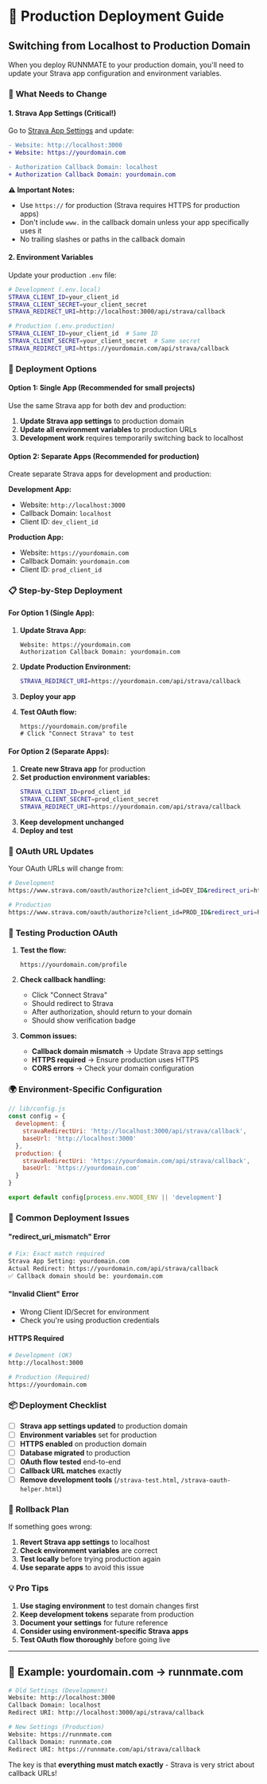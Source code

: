 # 🚀 Production Deployment Guide

## Switching from Localhost to Production Domain

When you deploy RUNNMATE to your production domain, you'll need to update your Strava app configuration and environment variables.

### 🔧 **What Needs to Change**

#### 1. **Strava App Settings** (Critical!)

Go to [Strava App Settings](https://www.strava.com/settings/api) and update:

```diff
- Website: http://localhost:3000
+ Website: https://yourdomain.com

- Authorization Callback Domain: localhost  
+ Authorization Callback Domain: yourdomain.com
```

**⚠️ Important Notes:**
- Use `https://` for production (Strava requires HTTPS for production apps)
- Don't include `www.` in the callback domain unless your app specifically uses it
- No trailing slashes or paths in the callback domain

#### 2. **Environment Variables**

Update your production `.env` file:

```bash
# Development (.env.local)
STRAVA_CLIENT_ID=your_client_id
STRAVA_CLIENT_SECRET=your_client_secret  
STRAVA_REDIRECT_URI=http://localhost:3000/api/strava/callback

# Production (.env.production)
STRAVA_CLIENT_ID=your_client_id  # Same ID
STRAVA_CLIENT_SECRET=your_client_secret  # Same secret
STRAVA_REDIRECT_URI=https://yourdomain.com/api/strava/callback
```

### 🔄 **Deployment Options**

#### **Option 1: Single App (Recommended for small projects)**
Use the same Strava app for both dev and production:

1. **Update Strava app settings** to production domain
2. **Update all environment variables** to production URLs
3. **Development work** requires temporarily switching back to localhost

#### **Option 2: Separate Apps (Recommended for production)**
Create separate Strava apps for development and production:

**Development App:**
- Website: `http://localhost:3000`
- Callback Domain: `localhost`
- Client ID: `dev_client_id`

**Production App:**
- Website: `https://yourdomain.com`
- Callback Domain: `yourdomain.com`  
- Client ID: `prod_client_id`

### 📋 **Step-by-Step Deployment**

#### **For Option 1 (Single App):**

1. **Update Strava App:**
   ```
   Website: https://yourdomain.com
   Authorization Callback Domain: yourdomain.com
   ```

2. **Update Production Environment:**
   ```bash
   STRAVA_REDIRECT_URI=https://yourdomain.com/api/strava/callback
   ```

3. **Deploy your app**

4. **Test OAuth flow:**
   ```
   https://yourdomain.com/profile
   # Click "Connect Strava" to test
   ```

#### **For Option 2 (Separate Apps):**

1. **Create new Strava app** for production
2. **Set production environment variables:**
   ```bash
   STRAVA_CLIENT_ID=prod_client_id
   STRAVA_CLIENT_SECRET=prod_client_secret
   STRAVA_REDIRECT_URI=https://yourdomain.com/api/strava/callback
   ```
3. **Keep development unchanged**
4. **Deploy and test**

### 🔐 **OAuth URL Updates**

Your OAuth URLs will change from:
```bash
# Development
https://www.strava.com/oauth/authorize?client_id=DEV_ID&redirect_uri=http://localhost:3000/api/strava/callback&scope=read,activity:read

# Production  
https://www.strava.com/oauth/authorize?client_id=PROD_ID&redirect_uri=https://yourdomain.com/api/strava/callback&scope=read,activity:read
```

### 🧪 **Testing Production OAuth**

1. **Test the flow:**
   ```
   https://yourdomain.com/profile
   ```

2. **Check callback handling:**
   - Click "Connect Strava"
   - Should redirect to Strava
   - After authorization, should return to your domain
   - Should show verification badge

3. **Common issues:**
   - **Callback domain mismatch** → Update Strava app settings
   - **HTTPS required** → Ensure production uses HTTPS
   - **CORS errors** → Check your domain configuration

### 🌍 **Environment-Specific Configuration**

```javascript
// lib/config.js
const config = {
  development: {
    stravaRedirectUri: 'http://localhost:3000/api/strava/callback',
    baseUrl: 'http://localhost:3000'
  },
  production: {
    stravaRedirectUri: 'https://yourdomain.com/api/strava/callback', 
    baseUrl: 'https://yourdomain.com'
  }
}

export default config[process.env.NODE_ENV || 'development']
```

### 🚨 **Common Deployment Issues**

#### **"redirect_uri_mismatch" Error**
```bash
# Fix: Exact match required
Strava App Setting: yourdomain.com
Actual Redirect: https://yourdomain.com/api/strava/callback
✅ Callback domain should be: yourdomain.com
```

#### **"Invalid Client" Error**
- Wrong Client ID/Secret for environment
- Check you're using production credentials

#### **HTTPS Required**
```bash
# Development (OK)
http://localhost:3000

# Production (Required)  
https://yourdomain.com
```

### 📦 **Deployment Checklist**

- [ ] **Strava app settings updated** to production domain
- [ ] **Environment variables** set for production
- [ ] **HTTPS enabled** on production domain
- [ ] **Database migrated** to production
- [ ] **OAuth flow tested** end-to-end
- [ ] **Callback URL matches** exactly
- [ ] **Remove development tools** (`/strava-test.html`, `/strava-oauth-helper.html`)

### 🔄 **Rollback Plan**

If something goes wrong:

1. **Revert Strava app settings** to localhost
2. **Check environment variables** are correct
3. **Test locally** before trying production again
4. **Use separate apps** to avoid this issue

### 💡 **Pro Tips**

1. **Use staging environment** to test domain changes first
2. **Keep development tokens** separate from production
3. **Document your settings** for future reference
4. **Consider using environment-specific Strava apps**
5. **Test OAuth flow thoroughly** before going live

---

## 🎯 **Example: yourdomain.com → runnmate.com**

```bash
# Old Settings (Development)
Website: http://localhost:3000
Callback Domain: localhost
Redirect URI: http://localhost:3000/api/strava/callback

# New Settings (Production)  
Website: https://runnmate.com
Callback Domain: runnmate.com
Redirect URI: https://runnmate.com/api/strava/callback
```

The key is that **everything must match exactly** - Strava is very strict about callback URLs! 